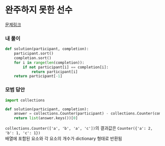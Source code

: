 # 완주하지 못한 선수
[문제링크](https://programmers.co.kr/learn/courses/30/lessons/42576)

### 내 풀이

```python
def solution(participant, completion):
    participant.sort()
    completion.sort()
    for i in range(len(completion)):
        if not participant[i] == completion[i]:
            return participant[i]
    return participant[-1]
```

### 모범 답안
```python
import collections

def solution(participant, completion):
    answer = collections.Counter(participant) - collections.Counter(completion)
    return list(answer.keys())[0]
```

`collections.Counter(['a', 'b', 'a', 'c'])`의 결과값은 `Counter({'a': 2, 'b': 1, 'c': 1})`  
배열에 포함된 요소와 각 요소의 개수가 dictionary 형태로 반환됨

